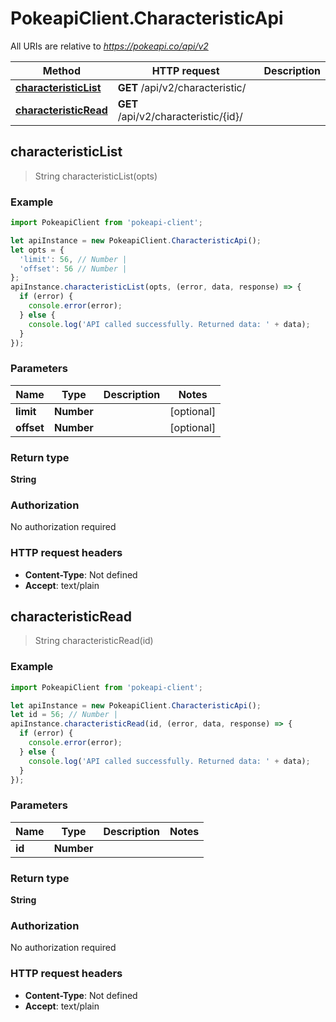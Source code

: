 # PokeapiClient.CharacteristicApi

All URIs are relative to *https://pokeapi.co/api/v2*

Method | HTTP request | Description
------------- | ------------- | -------------
[**characteristicList**](CharacteristicApi.md#characteristicList) | **GET** /api/v2/characteristic/ | 
[**characteristicRead**](CharacteristicApi.md#characteristicRead) | **GET** /api/v2/characteristic/{id}/ | 



## characteristicList

> String characteristicList(opts)



### Example

```javascript
import PokeapiClient from 'pokeapi-client';

let apiInstance = new PokeapiClient.CharacteristicApi();
let opts = {
  'limit': 56, // Number | 
  'offset': 56 // Number | 
};
apiInstance.characteristicList(opts, (error, data, response) => {
  if (error) {
    console.error(error);
  } else {
    console.log('API called successfully. Returned data: ' + data);
  }
});
```

### Parameters


Name | Type | Description  | Notes
------------- | ------------- | ------------- | -------------
 **limit** | **Number**|  | [optional] 
 **offset** | **Number**|  | [optional] 

### Return type

**String**

### Authorization

No authorization required

### HTTP request headers

- **Content-Type**: Not defined
- **Accept**: text/plain


## characteristicRead

> String characteristicRead(id)



### Example

```javascript
import PokeapiClient from 'pokeapi-client';

let apiInstance = new PokeapiClient.CharacteristicApi();
let id = 56; // Number | 
apiInstance.characteristicRead(id, (error, data, response) => {
  if (error) {
    console.error(error);
  } else {
    console.log('API called successfully. Returned data: ' + data);
  }
});
```

### Parameters


Name | Type | Description  | Notes
------------- | ------------- | ------------- | -------------
 **id** | **Number**|  | 

### Return type

**String**

### Authorization

No authorization required

### HTTP request headers

- **Content-Type**: Not defined
- **Accept**: text/plain


